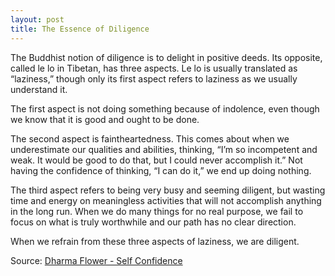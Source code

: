 ```yaml
---
layout: post
title: The Essence of Diligence
---
```

The Buddhist notion of diligence is to delight in positive deeds. Its opposite, called le lo in Tibetan, has three aspects. Le lo is usually translated as “laziness,” though only its first aspect refers to laziness as we usually understand it. 

The first aspect is not doing something because of indolence, even though we know that it is good and ought to be done. 

The second aspect is faintheartedness. This comes about when we underestimate our qualities and abilities, thinking, “I’m so incompetent and weak. It would be good to do that, but I could never accomplish it.” Not having the confidence of thinking, “I can do it,” we end up doing nothing. 

The third aspect refers to being very busy and seeming diligent, but wasting time and energy on meaningless activities that will not accomplish anything in the long run. When we do many things for no real purpose, we fail to focus on what is truly worthwhile and our path has no clear direction. 

When we refrain from these three aspects of laziness, we are diligent.

Source: [Dharma Flower - Self Confidence](http://dharmaflower.net/_articles/emotionalArticle5.aspx)